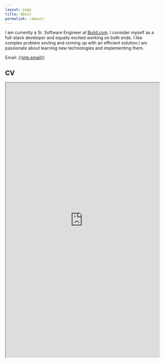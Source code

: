 ```yaml
---
layout: page
title: About
permalink: /about/
---
```

<p>
I am currently a Sr. Software Engineer at <a href="https://www.build.com" target="_blank">Build.com</a>. I consider myself as a full-stack developer and equally excited working on both ends. I like complex problem sovling and coming up with an efficient solution.I am passionate about learning new technologies and implementing them. 
</p>

Email: <a href="mailto:{{site.email}}?Subject=From Blog Site:">{{site.email}}</a>

## CV
<iframe src="https://drive.google.com/open?id=1RkZglF9IHraLPkmSeWNABwcyqOdimBfO" width="100%" height="900"></iframe>
